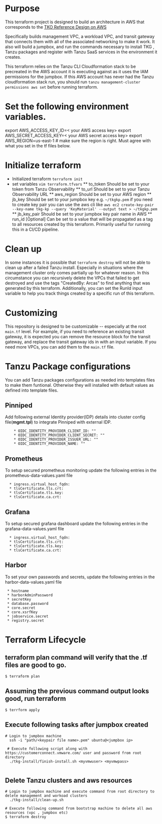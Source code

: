 # Purpose
This terraform project is designed to build an architecture in AWS that corresponds to the [TKO Reference Design on AWS](https://docs.vmware.com/en/VMware-Tanzu/services/tanzu-reference-architecture/GUID-reference-designs-tko-on-aws.html)

Specifically builds management VPC, a workload VPC, and transit gateway that connects them with all of the associated networking to make it work. It also will build a jumpbox, and run the commands necessary to install TKG , Tanzu packages and register with Tanzu SaaS services in the environment it creates.


This terraform relies on the Tanzu CLI Cloudformation stack to be precreated in the AWS account it is executing against as it uses the IAM permissions for the jumpbox. If this AWS account has never had the Tanzu cloudformation stack run, you should run `tanzu management-cluster permissions aws set` before running terraform.
# Set the following environment variables.

export AWS_ACCESS_KEY_ID=< your AWS access key>
export AWS_SECRET_ACCESS_KEY=< your AWS secret access key>
export AWS_REGION=us-east-1  # make sure the region is right. Must agree with what you set in the tf files below.

# Initialize terraform
* Initialized terraform `terraform init`
* set variables `vim terraform.tfvars`
** to_token Should be set to your token from Tanzu Observability
** to_url  Should be set to your Tanzu Observability URL
** aws_region Should be set to your AWS region
** jb_key Should be set to your jumpbox key e.g. `~/tkgkp.pem` if you need to create key pair you can use the aws cli like `aws ec2 create-key-pair --key-name tkg-kp --query 'KeyMaterial' --output text > ~/tkgkp.pem`
** jb_key_pair Should be set to your jumpbox key pair name in AWS
** run_id [Optional] Can be set to a value that will be propagated as a tag to all resources created by this terraform. Primarily useful for running this in a CI/CD pipeline.

# Clean up
In some instances it is possible that `terraform destroy` will not be able to clean up after a failed Tanzu install. Especially in situations where the management cluster only comes partially up for whatever reason. In this circumstance you can recursively delete the VPCs that failed to get destroyed and use the tags "CreatedBy: Arcas" to find anything that was generated by this terraform. Additionally, you can set the RunId input variable to help you track things created by a specific run of this terraform.
# Customizing
This repository is designed to be customizable -- especially at the root `main.tf` level. For example, if you need to reference an existing transit gateway, it is expected you can remove the resource block for the transit gateway, and replace the transit gateway ids in with an input variable. If you need more VPCs, you can add them to the `main.tf` file.

# Tanzu Package configurations 

You can add Tanzu packages configurations as needed into templates files to make them funtional. Otherwise they will installed with default values as defined into template files. 
  ## Pinniped 
  Add following external Identity provider(IDP) details into cluster config file(**mgmt.tpl**) to integrate Pinniped with external IDP.

```
    * OIDC_IDENTITY_PROVIDER_CLIENT_ID: ""
    * OIDC_IDENTITY_PROVIDER_CLIENT_SECRET: ""
    * OIDC_IDENTITY_PROVIDER_ISSUER_URL: ""
    * OIDC_IDENTITY_PROVIDER_NAME: ""
```
## Prometheus
To setup secured prometheus monitoring update the following entries in the prometheus-data-values.yaml file

  ```
    * ingress.virtual_host_fqdn: 
    * tlsCertificate.tls.crt:
    * tlsCertificate.tls.key:
    * tlsCertificate.ca.crt:
  ```

## Grafana
To setup secured grafana dashboard update the following entries in the grafana-data-values.yaml file

  ```
    * ingress.virtual_host_fqdn: 
    * tlsCertificate.tls.crt:
    * tlsCertificate.tls.key:
    * tlsCertificate.ca.crt:
  ```
## Harbor   
To set your own passwords and secrets, update the following entries in the harbor-data-values.yaml file
```
 * hostname 
 * harborAdminPassword
 * secretKey
 * database.password
 * core.secret
 * core.xsrfKey
 * jobservice.secret
 * registry.secret
```
# Terraform Lifecycle 
## terraform plan command will verify that the .tf files are good to go.
`$ terraform plan`

## Assuming the previous command output looks good, run terraform
`$ terrform apply`

## Execute following tasks after jumpbox created 
  
  ``` 
  # Login to jumpbox machine
    ssh -i "path/<keypair file name>.pem" ubuntu@<jumpbox ip>
  
   # Execute following script along with https://customerconnect.vmware.com/ user and password from root directory
    ./tkg-install/finish-install.sh <myvmwuser> <myvmwpass>
      
  ```

## Delete Tanzu clusters and aws resources 

```
# Login to jumpbox machine and execute command from root directory to delete management and workoad clusters
  ./tkg-install/clean-up.sh

# Execute following command from bootstrap machine to delete all aws resources (vpc , jumpbox etc)
$ terraform destroy
```
